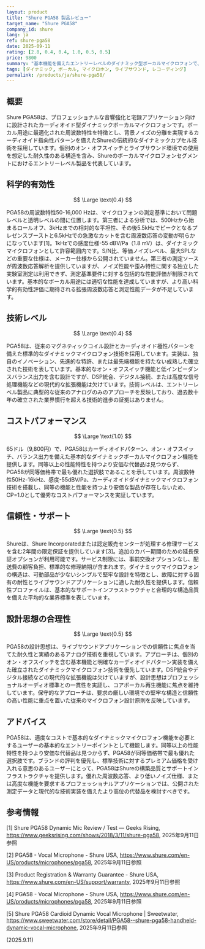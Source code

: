 ```yaml
---
layout: product
title: "Shure PGA58 製品レビュー"
target_name: "Shure PGA58"
company_id: shure
lang: ja
ref: shure-pga58
date: 2025-09-11
rating: [2.8, 0.4, 0.4, 1.0, 0.5, 0.5]
price: 9800
summary: "基本機能を備えたエントリーレベルのダイナミック型ボーカルマイクロフォンで、保守的な設計アプローチを採用"
tags: [ダイナミック, ボーカル, マイクロホン, ライブサウンド, レコーディング]
permalink: /products/ja/shure-pga58/
---
```

## 概要

Shure PGA58は、プロフェッショナルな音響強化と宅録アプリケーション向けに設計されたカーディオイド型ダイナミックボーカルマイクロフォンです。ボーカル用途に最適化された周波数特性を特徴とし、背景ノイズの分離を実現するカーディオイド指向性パターンを備えたShureの伝統的なダイナミックカプセル技術を採用しています。個別のオン・オフスイッチとライブサウンド環境での使用を想定した耐久性のある構造を含み、Shureのボーカルマイクロフォンセグメントにおけるエントリーレベル製品を代表しています。

## 科学的有効性

$$ \Large \text{0.4} $$

PGA58の周波数特性50-16,000 Hzは、マイクロフォンの測定基準において問題レベルと透明レベルの間に位置します。第三者による分析では、500Hzから始まるロールオフ、3kHzまでの相対的な平坦性、その後5.5kHzでピークとなるプレゼンスブーストと6.5kHzでの急激なカットを含む周波数応答の変動が明らかになっています[1]。1kHzでの感度仕様-55 dBV/Pa（1.8 mV）は、ダイナミックマイクロフォンとして許容範囲内です。S/N比、等価ノイズレベル、最大SPLなどの重要な仕様は、メーカー仕様から公開されていません。第三者の測定ソースが周波数応答解析を提供していますが、ノイズ性能や歪み特性に関する独立した実験室測定は利用できず、測定基準要件に対する包括的な性能評価が制限されています。基本的なボーカル用途には適切な性能を達成していますが、より高い科学的有効性評価に期待される拡張周波数応答と測定性能データが不足しています。

## 技術レベル

$$ \Large \text{0.4} $$

PGA58は、従来のマグネティックコイル設計とカーディオイド極性パターンを備えた標準的なダイナミックマイクロフォン技術を採用しています。実装は、独自のイノベーション、先進的な特許、または最先端機能を持たない成熟した確立された技術を表しています。基本的なオン・オフスイッチ機能と低インピーダンスバランス出力を含む設計ですが、DSP統合、デジタル接続、または高度な信号処理機能などの現代的な拡張機能は欠けています。技術レベルは、エントリーレベル製品に典型的な従来のアナログのみのアプローチを反映しており、過去数十年の確立された業界慣行を超える技術的進歩の証拠はありません。

## コストパフォーマンス

$$ \Large \text{1.0} $$

65ドル（9,800円）で、PGA58はカーディオイドパターン、オン・オフスイッチ、バランス出力を備えた基本的なダイナミックボーカルマイクロフォン機能を提供します。同等以上の性能特性を持つより安価な代替品は見つからず、PGA58が同等価格帯で最も優れた選択肢であることを示しています。周波数特性50Hz-16kHz、感度-55dBV/Pa、カーディオイドダイナミックマイクロフォン技術を搭載し、同等の機能と性能を持つより安価な製品が存在しないため、CP=1.0として優秀なコストパフォーマンスを実証しています。

## 信頼性・サポート

$$ \Large \text{0.5} $$

Shureは、Shure Incorporatedまたは認定販売センターが処理する修理サービスを含む2年間の限定保証を提供しています[3]。追加のカバー期間のための延長保証オプションが利用可能です。サービス制限には、事前交換オプションなし、配送費の顧客負担、標準的な修理納期が含まれます。ダイナミックマイクロフォンの構造は、可動部品が少ないシンプルで堅牢な設計を特徴とし、故障に対する固有の耐性とライブサウンドアプリケーションに適した耐久性を提供します。信頼性プロファイルは、基本的なサポートインフラストラクチャと合理的な構造品質を備えた平均的な業界標準を表しています。

## 設計思想の合理性

$$ \Large \text{0.5} $$

PGA58の設計思想は、ライブサウンドアプリケーションでの信頼性に焦点を当てた耐久性と実績のあるアナログ技術を重視しています。アプローチは、個別のオン・オフスイッチを含む基本機能と明確なカーディオイドパターン実装を備えた確立されたダイナミックマイクロフォン技術を優先しています。DSP統合やデジタル接続などの現代的な拡張機能は欠けていますが、設計思想はプロフェッショナルオーディオ標準との一貫性を実証し、コアボーカル再生機能に焦点を維持しています。保守的なアプローチは、要求の厳しい環境での堅牢な構造と信頼性の高い性能に重点を置いた従来のマイクロフォン設計原則を反映しています。

## アドバイス

PGA58は、適度なコストで基本的なダイナミックマイクロフォン機能を必要とするユーザーの基本的なエントリーポイントとして機能します。同等以上の性能特性を持つより安価な代替品は見つからず、PGA58が同等価格帯で最も優れた選択肢です。ブランドの評判を優先し、標準技術に対するプレミアム価格を受け入れる意思のあるユーザーにとって、PGA58はShureの構築品質とサポートインフラストラクチャを提供します。優れた周波数応答、より低いノイズ仕様、または高度な機能を要求するプロフェッショナルアプリケーションでは、公開された測定データと現代的な技術実装を備えたより高位の代替品を検討すべきです。

## 参考情報

[1] Shure PGA58 Dynamic Mic Review / Test — Geeks Rising, https://www.geeksrising.com/shows/2018/3/11/shure-pga58, 2025年9月11日参照

[2] PGA58 - Vocal Microphone - Shure USA, https://www.shure.com/en-US/products/microphones/pga58, 2025年9月11日参照

[3] Product Registration & Warranty Guarantee - Shure USA, https://www.shure.com/en-US/support/warranty, 2025年9月11日参照

[4] PGA58 - Vocal Microphone - Shure USA, https://www.shure.com/en-US/products/microphones/pga58, 2025年9月11日参照

[5] Shure PGA58 Cardioid Dynamic Vocal Microphone | Sweetwater, https://www.sweetwater.com/store/detail/PGA58--shure-pga58-handheld-dynamic-vocal-microphone, 2025年9月11日参照

(2025.9.11)